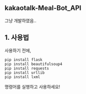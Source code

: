 ## kakaotalk-Meal-Bot_API
그냥 개발하였음..
 
## 1. 사용법
사용하기 전에,
```
pip install flask    
pip install beautifulsoup4    
pip install requests    
pip install urllib    
pip install lxml    
```
명령어를 실행하고 사용하세요!